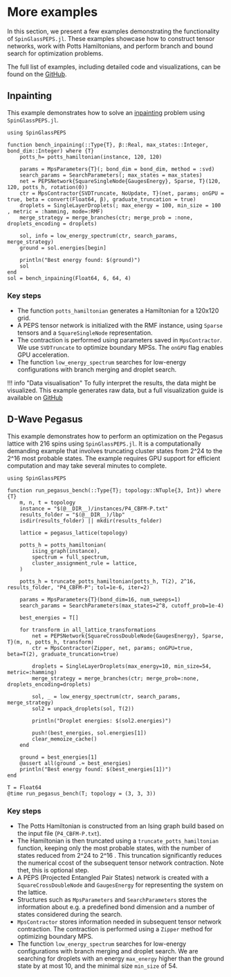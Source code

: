 # More examples
In this section, we present a few examples demonstrating the functionality of `SpinGlassPEPS.jl`. These examples showcase how to construct tensor networks, work with Potts Hamiltonians, and perform branch and bound search for optimization problems.

The full list of examples, including detailed code and visualizations, can be found on the [GitHub](https://github.com/euro-hpc-pl/SpinGlassPEPS.jl/tree/master/examples).

## Inpainting
This example demonstrates how to solve an [inpainting](https://en.wikipedia.org/wiki/Inpainting) problem  using `SpinGlassPEPS.jl`. 

```@julia
using SpinGlassPEPS

function bench_inpaining(::Type{T}, β::Real, max_states::Integer, bond_dim::Integer) where {T}
	potts_h= potts_hamiltonian(instance, 120, 120)

	params = MpsParameters{T}(; bond_dim = bond_dim, method = :svd)
	search_params = SearchParameters(; max_states = max_states)
	net = PEPSNetwork{SquareSingleNode{GaugesEnergy}, Sparse, T}(120, 120, potts_h, rotation(0))
	ctr = MpsContractor{SVDTruncate, NoUpdate, T}(net, params; onGPU = true, beta = convert(Float64, β), graduate_truncation = true)
    droplets = SingleLayerDroplets(; max_energy = 100, min_size = 100 , metric = :hamming, mode=:RMF)
	merge_strategy = merge_branches(ctr; merge_prob = :none, droplets_encoding = droplets)

	sol, info = low_energy_spectrum(ctr, search_params, merge_strategy)
    ground = sol.energies[begin]

    println("Best energy found: $(ground)")
    sol
end
sol = bench_inpaining(Float64, 6, 64, 4)
```
### Key steps
* The function `potts_hamiltonian` generates a Hamiltonian for a 120x120 grid.
* A PEPS tensor network is initialized with the RMF instance, using `Sparse` tensors and a `SquareSingleNode` representation.
* The contraction is performed using parameters saved in `MpsContractor`. We use `SVDTruncate` to optimize boundary MPSs. The `onGPU` flag enables GPU acceleration.
* The function `low_energy_spectrum` searches for low-energy configurations with branch merging and droplet search.

!!! info "Data visualisation"
    To fully interpret the results, the data might be visualized. This example generates raw data, but a full visualization guide is available on [GitHub](https://github.com/euro-hpc-pl/SpinGlassPEPS.jl/blob/master/examples/inpaining.jl)

## D-Wave Pegasus
This example demonstrates how to perform an optimization on the Pegasus lattice with 216 spins using `SpinGlassPEPS.jl`. It is a computationally demanding example that involves truncating cluster states from 2^24 to the 2^16  most probable states. The example requires GPU support for efficient computation and may take several minutes to complete.

```@julia
using SpinGlassPEPS

function run_pegasus_bench(::Type{T}; topology::NTuple{3, Int}) where {T}
    m, n, t = topology
    instance = "$(@__DIR__)/instances/P4_CBFM-P.txt"
    results_folder = "$(@__DIR__)/lbp"
    isdir(results_folder) || mkdir(results_folder)

    lattice = pegasus_lattice(topology)

    potts_h = potts_hamiltonian(
        ising_graph(instance),
        spectrum = full_spectrum,
        cluster_assignment_rule = lattice,
    )

    potts_h = truncate_potts_hamiltonian(potts_h, T(2), 2^16, results_folder, "P4_CBFM-P"; tol=1e-6, iter=2)

    params = MpsParameters{T}(bond_dim=16, num_sweeps=1)
    search_params = SearchParameters(max_states=2^8, cutoff_prob=1e-4)

    best_energies = T[]

    for transform in all_lattice_transformations
        net = PEPSNetwork{SquareCrossDoubleNode{GaugesEnergy}, Sparse, T}(m, n, potts_h, transform)
        ctr = MpsContractor(Zipper, net, params; onGPU=true, beta=T(2), graduate_truncation=true)

        droplets = SingleLayerDroplets(max_energy=10, min_size=54, metric=:hamming)
        merge_strategy = merge_branches(ctr; merge_prob=:none, droplets_encoding=droplets)

        sol, _ = low_energy_spectrum(ctr, search_params, merge_strategy)
        sol2 = unpack_droplets(sol, T(2))

        println("Droplet energies: $(sol2.energies)")

        push!(best_energies, sol.energies[1])
        clear_memoize_cache()
    end

    ground = best_energies[1]
    @assert all(ground .≈ best_energies)
    println("Best energy found: $(best_energies[1])")
end

T = Float64
@time run_pegasus_bench(T; topology = (3, 3, 3))
```

### Key steps
* The Potts Hamiltonian is constructed from an Ising graph build based on the input file (`P4_CBFM-P.txt`).
* The Hamiltonian is then truncated using a `truncate_potts_hamiltonian` function, keeping only the most probable states, with the number of states reduced from 2^24 to 2^16 . This truncation significantly reduces the numerical ccost of the subsequent  tensor network contraction. Note thet, this is optional step.
* A PEPS (Projected Entangled Pair States) network is created with a `SquareCrossDoubleNode` and `GaugesEnergy` for representing the system on the lattice. 
* Structures such as `MpsParameters` and  `SearchParameters` stores the information about e.g. a predefined bond dimension and a number of states considered during the search.
* `MpsContractor` stores information needed in subsequent tensor network contraction. The contraction is performed using a `Zipper` method for optimizing boundary MPS. 
* The function `low_energy_spectrum` searches for low-energy configurations with branch merging and droplet search. We are searching for droplets with an energy `max_energy` higher than the ground state by at most 10, and the minimal size `min_size` of 54.
